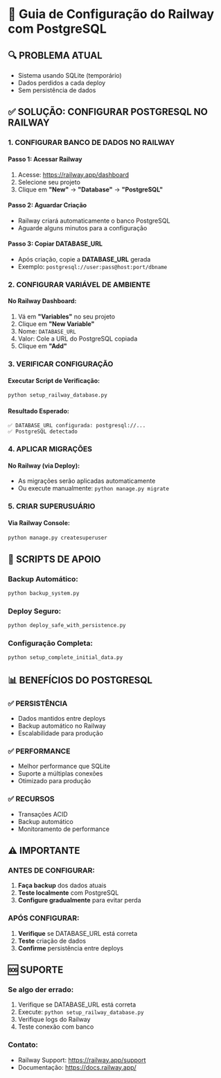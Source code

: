 # 🚀 Guia de Configuração do Railway com PostgreSQL

## 🔍 **PROBLEMA ATUAL**
- Sistema usando SQLite (temporário)
- Dados perdidos a cada deploy
- Sem persistência de dados

## ✅ **SOLUÇÃO: CONFIGURAR POSTGRESQL NO RAILWAY**

### **1. CONFIGURAR BANCO DE DADOS NO RAILWAY**

#### **Passo 1: Acessar Railway**
1. Acesse: https://railway.app/dashboard
2. Selecione seu projeto
3. Clique em **"New"** → **"Database"** → **"PostgreSQL"**

#### **Passo 2: Aguardar Criação**
- Railway criará automaticamente o banco PostgreSQL
- Aguarde alguns minutos para a configuração

#### **Passo 3: Copiar DATABASE_URL**
- Após criação, copie a **DATABASE_URL** gerada
- Exemplo: `postgresql://user:pass@host:port/dbname`

### **2. CONFIGURAR VARIÁVEL DE AMBIENTE**

#### **No Railway Dashboard:**
1. Vá em **"Variables"** no seu projeto
2. Clique em **"New Variable"**
3. Nome: `DATABASE_URL`
4. Valor: Cole a URL do PostgreSQL copiada
5. Clique em **"Add"**

### **3. VERIFICAR CONFIGURAÇÃO**

#### **Executar Script de Verificação:**
```bash
python setup_railway_database.py
```

#### **Resultado Esperado:**
```
✅ DATABASE_URL configurada: postgresql://...
✅ PostgreSQL detectado
```

### **4. APLICAR MIGRAÇÕES**

#### **No Railway (via Deploy):**
- As migrações serão aplicadas automaticamente
- Ou execute manualmente: `python manage.py migrate`

### **5. CRIAR SUPERUSUÁRIO**

#### **Via Railway Console:**
```bash
python manage.py createsuperuser
```

## 🔧 **SCRIPTS DE APOIO**

### **Backup Automático:**
```bash
python backup_system.py
```

### **Deploy Seguro:**
```bash
python deploy_safe_with_persistence.py
```

### **Configuração Completa:**
```bash
python setup_complete_initial_data.py
```

## 📊 **BENEFÍCIOS DO POSTGRESQL**

### **✅ PERSISTÊNCIA**
- Dados mantidos entre deploys
- Backup automático no Railway
- Escalabilidade para produção

### **✅ PERFORMANCE**
- Melhor performance que SQLite
- Suporte a múltiplas conexões
- Otimizado para produção

### **✅ RECURSOS**
- Transações ACID
- Backup automático
- Monitoramento de performance

## ⚠️ **IMPORTANTE**

### **ANTES DE CONFIGURAR:**
1. **Faça backup** dos dados atuais
2. **Teste localmente** com PostgreSQL
3. **Configure gradualmente** para evitar perda

### **APÓS CONFIGURAR:**
1. **Verifique** se DATABASE_URL está correta
2. **Teste** criação de dados
3. **Confirme** persistência entre deploys

## 🆘 **SUPORTE**

### **Se algo der errado:**
1. Verifique se DATABASE_URL está correta
2. Execute: `python setup_railway_database.py`
3. Verifique logs do Railway
4. Teste conexão com banco

### **Contato:**
- Railway Support: https://railway.app/support
- Documentação: https://docs.railway.app/





